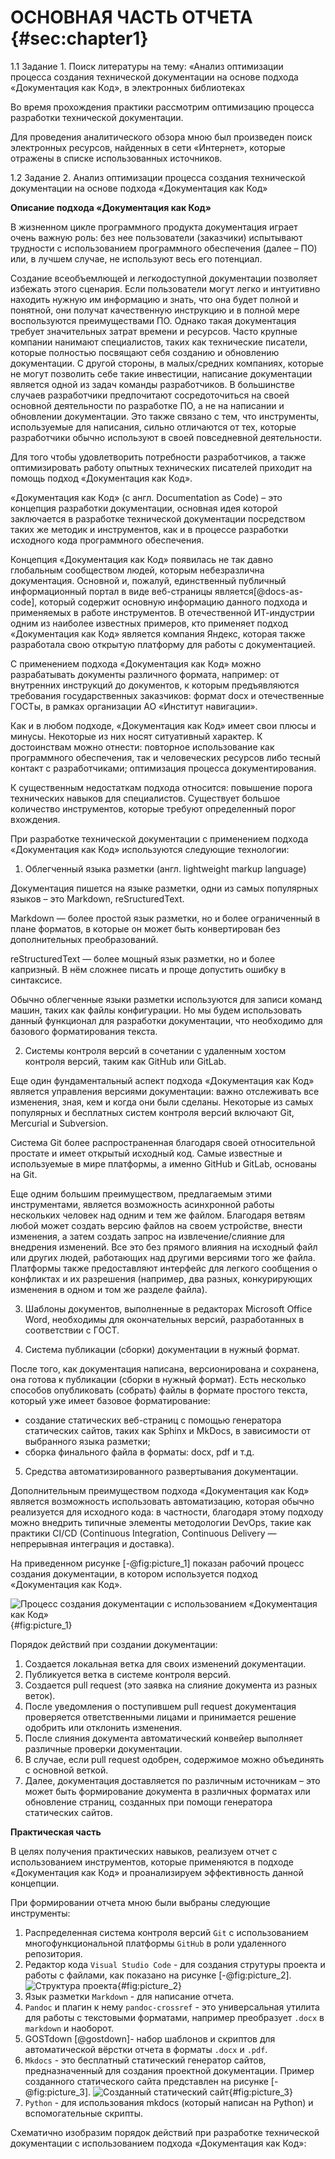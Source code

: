 # ОСНОВНАЯ ЧАСТЬ ОТЧЕТА {#sec:chapter1}

1.1 Задание 1. Поиск литературы на тему: «Анализ оптимизации процесса создания технической документации на основе подхода «Документация как Код», в электронных библиотеках

Во время прохождения практики рассмотрим оптимизацию процесса разработки технической документации.

Для проведения аналитического обзора мною был произведен поиск электронных ресурсов, найденных в сети «Интернет», которые отражены в списке использованных источников.

1.2 Задание 2. Анализ оптимизации процесса создания технической документации на основе подхода «Документация как Код»

**Описание подхода «Документация как Код»**

В жизненном цикле программного продукта документация играет очень важную роль: без нее пользователи (заказчики) испытывают трудности с использованием программного обеспечения (далее – ПО) или, в лучшем случае, не используют весь его потенциал.

Создание всеобъемлющей и легкодоступной документации позволяет избежать этого сценария. Если пользователи могут легко и интуитивно находить нужную им информацию и знать, что она будет полной и понятной, они получат качественную инструкцию и в полной мере воспользуются преимуществами ПО. Однако такая документация требует значительных затрат времени и ресурсов. Часто крупные компании нанимают специалистов, таких как технические писатели, которые полностью посвящают себя созданию и обновлению документации. С другой стороны, в малых/средних компаниях, которые не могут позволить себе такие инвестиции, написание документации является одной из задач команды разработчиков. В большинстве случаев разработчики предпочитают сосредоточиться на своей основной деятельности по разработке ПО, а не на написании и обновлении документации. Это также связано с тем, что инструменты, используемые для написания, сильно отличаются от тех, которые разработчики обычно используют в своей повседневной деятельности.

Для того чтобы удовлетворить потребности разработчиков, а также оптимизировать работу опытных технических писателей приходит на помощь подход «Документация как Код».

«Документация как Код» (с англ. Documentation as Code) – это концепция разработки документации, основная идея которой заключается в разработке технической документации посредством таких же методик и инструментов, как и в процессе разработки исходного кода программного обеспечения.

Концепция «Документация как Код» появилась не так давно глобальным сообществом людей, которым небезразлична документация. Основной и, пожалуй, единственный публичный информационный портал в виде веб-страницы является[@docs-as-code], который содержит основную информацию данного подхода и применяемых в работе инструментов. В отечественной ИТ-индустрии одним из наиболее известных примеров, кто применяет подход «Документация как Код» является компания Яндекс, которая также разработала свою открытую платформу для работы с документацией.

С применением подхода «Документация как Код» можно разрабатывать документы различного формата, например: от внутренних инструкций до документов, к которым предъявляются требования государственных заказчиков: формат docx и отечественные ГОСТы, в рамках организации АО «Институт навигации».

Как и в любом подходе, «Документация как Код» имеет свои плюсы и минусы. Некоторые из них носят ситуативный характер. К достоинствам можно отнести: повторное использование как программного обеспечения, так и человеческих ресурсов либо тесный контакт с разработчиками; оптимизация процесса документирования.

К существенным недостаткам подхода относится: повышение порога технических навыков для специалистов. Существует большое количество инструментов, которые требуют определенный порог вхождения.

При разработке технической документации с применением подхода «Документация как Код» используются следующие технологии:

1. Облегченный языка разметки (англ. lightweight markup language)

Документация пишется на языке разметки, одни из самых популярных языков – это Markdown, reSructuredText.

Markdown — более простой язык разметки, но и более ограниченный в плане форматов, в которые он может быть конвертирован без дополнительных преобразований.

reStructuredText — более мощный язык разметки, но и более капризный. В нём сложнее писать и проще допустить ошибку в синтаксисе.

Обычно облегченные языки разметки используются для записи команд машин, таких как файлы конфигурации. Но мы будем использовать данный функционал для разработки документации, что необходимо для базового форматирования текста.

2. Системы контроля версий в сочетании с удаленным хостом контроля версий, таким как GitHub или GitLab.

Еще один фундаментальный аспект подхода «Документация как Код» является управления версиями документации: важно отслеживать все изменения, зная, кем и когда они были сделаны. Некоторые из самых популярных и бесплатных систем контроля версий включают Git, Mercurial и Subversion.

Система Git более распространенная благодаря своей относительной простате и имеет открытый исходный код. Самые известные и используемые в мире платформы, а именно GitHub и GitLab, основаны на Git.

Еще одним большим преимуществом, предлагаемым этими инструментами, является возможность асинхронной работы нескольких человек над одним и тем же файлом. Благодаря ветвям любой может создать версию файлов на своем устройстве, внести изменения, а затем создать запрос на извлечение/слияние для внедрения изменений. Все это без прямого влияния на исходный файл или других людей, работающих над другими версиями того же файла. Платформы также предоставляют интерфейс для легкого сообщения о конфликтах и их разрешения (например, два разных, конкурирующих изменения в одном и том же разделе файла).

3. Шаблоны документов, выполненные в редакторах Microsoft Office Word, необходимы для окончательных версий, разработанных в соответствии с ГОСТ.

4. Система публикации (сборки) документации в нужный формат.

После того, как документация написана, версионирована и сохранена, она готова к публикации (сборки в нужный формат). Есть несколько способов опубликовать (собрать) файлы в формате простого текста, который уже имеет базовое форматирование:

   - создание статических веб-страниц с помощью генератора статических сайтов, таких как Sphinx и MkDocs, в зависимости от выбранного языка разметки;
   - сборка финального файла в форматы: docx, pdf и т.д.

5. Средства автоматизированного развертывания документации.

Дополнительным преимуществом подхода «Документация как Код» является возможность использовать автоматизацию, которая обычно реализуется для исходного кода: в частности, благодаря этому подходу можно внедрить типичные элементы методологии DevOps, такие как практики CI/CD (Continuous Integration, Continuous Delivery — непрерывная интеграция и доставка).

На приведенном рисунке [-@fig:picture_1] показан рабочий процесс создания документации, в котором используется подход «Документация как Код».

![Процесс создания документации с использованием «Документация как Код»](./source/img/scheme_1.jpg){#fig:picture_1}

Порядок действий при создании документации:

1. Создается локальная ветка для своих изменений документации.
2. Публикуется ветка в системе контроля версий.
3. Создается pull request (это заявка на слияние документа из разных веток).
4. После уведомления о поступившем pull request документация проверяется ответственными лицами и принимается решение одобрить или отклонить изменения.
5. После слияния документа автоматический конвейер выполняет различные проверки документации.
6. В случае, если pull request одобрен, содержимое можно объединять с основной веткой.
7. Далее, документация доставляется по различным источникам – это может быть формирование документа в различных форматах или обновление страниц, созданных при помощи генератора статических сайтов.

**Практическая часть**

В целях получения практических навыков, реализуем отчет с использованием инструментов, которые применяются в подходе «Документация как Код» и проанализируем эффективность данной концепции.

При формировании отчета мною были выбраны следующие инструменты:

1. Распределенная система контроля версий `Git` с использованием многофункциональной платформы `GitHub` в роли удаленного репозитория.
2. Редактор кода `Visual Studio Code` - для создания струтуры проекта и работы с файлами, как показано на рисунке [-@fig:picture_2].
![Структура проекта](./source/img/project-structure.jpg){#fig:picture_2}
3. Язык разметки `Markdown` - для написание отчета.
4. `Pandoc` и плагин к нему `pandoc-crossref` - это универсальная утилита для работы с текстовыми форматами, например преобразует `.docx` в `markdown` и наоборот.
5. GOSTdown [@gostdown]- набор шаблонов и скриптов для автоматической вёрстки отчета в форматы `.docx` и `.pdf`.
6. `Mkdocs` - это бесплатный статический генератор сайтов, предназначенный для создания проектной документации. Пример созданного статического сайта представлен на рисунке [-@fig:picture_3].
![Созданный статический сайт](./source/img/static-website.jpg){#fig:picture_3}
7. `Python` - для использования mkdocs (который написан на Python) и вспомогательные скрипты.

Схематично изобразим порядок действий при разработке технической документации с использованием подхода «Документация как Код»:



<!-- Порядок действий при создании текстовой докуменатции:

- создаем структуру проекта (отчета), как показано на рисунке [-@fig:picture_2];
![Структура проекта](./source/img/project-structure.jpg){#fig:picture_2}
- вводную, основную и заключительную части текстового документа формата `Markdown` делим на три файла для удобства редактирования;
- в директорию где находится проект помещаем следующие файлы из набора шаблонов и скриптов GOSTdown:
  - `build-report.bat` - это командный файл, который запускает `build.ps1` с аргументами, а также содержит список `Markdown` файлов в том порядке, котором необходимо видеть в результирующем `.docx` файле;
  - `build.ps1` - основной скрипт PowerShell, запускающий утилиту `Pandoc` для преобразования и применяющий стили из шаблона `template-report.docx`;
  - `gost-r-7-0-5-2008-numeric-iaa.csl` - это файл стилей для списка источников;
  - `linebreaks.lua` - обязательный файл для разрывов в коде;
  - `sources_of_literature.bib` - это список источников в формате BibTex;
  - `template-report.docx` - файл-шаблон.Скрипт использует этот файл, чтобы к тексту применять стили.
- после того как отчет составлен в формате `Markdown` переводим его в формат `.docx`:
  - открываем командную строку и запускаем командный файл;
  - файлы под названием `report.docx` и `report.pdf` появятся в соответсвтущей папке.
  
При создании веб-документации используется следующий порядок действий:

- используем виртуальную среду. Виртуальная среда для Python позволит нам устанавливать все нужные пакеты в отдельную папку `.venv`:
    - создаем папку web-doc;
    - в создавшейся папке откроем команндрую строку и выполним следующую команду: `python -m venv .venv`. В папке будет создана директория `.venv` со средой исполнения Python;
    - чтобы выполнять команды в этой среде нужно её активировать. Выполним следующу команду: `.\.venv\Scripts\activate`.
- установим `Mkdocs`, выполнив команду в нашей виртуальной среде: `pip install mkdocs`;
- внутри директории проекта будет создан файл mkdocs.yml для настройки структуры сайта, отредактируем его следующим образом:
  
  ``` text

    site_name: Отчет по практической работе
      
    nav:
      - Документация как Код:
        - Описание подхода: '.\Description of the approach.md'
        - Практическая часть: '.\The practical part.md'
  
    markdown_extensions:
      - abbr
      - attr_list
      - md_in_html
      - admonition
      - footnotes
  
  ```

- также создается директория docs, где по умолчанию располагается файл index.md, его содержимое будет отображаться на главной странице сайта (отредактируем данный файл и добавим два раздела с основной части отчета);
- прописав команду: `mkdocs serve` - запускается сервер для отображения сайта, адрес поумолчанию `http://127.0.0.1:8000/`, как показано на рисунке [-@fig:picture_3];
![Созданный статический сайт](./img/static-website.jpg){#fig:picture_3}

- прописав команду: `mkdocs build` - создается директория site c содержимым статического сайта. -->
